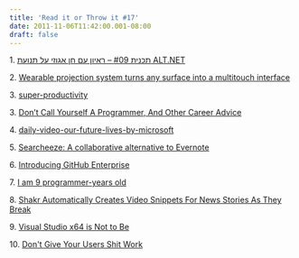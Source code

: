 ```yaml
---
title: 'Read it or Throw it #17'
date: 2011-11-06T11:42:00.001-08:00
draft: false
---
```


1. [תכנית #09 – ראיון עם חן אגוזי על תנועת ALT.NET](http://www.coderadio.co.il/?p=95)  

2. [Wearable projection system turns any surface into a multitouch interface](http://www.kurzweilai.net/wearable-projection-system-turns-any-surface-into-a-multitouch-interface)

3. [super-productivity](http://effectivesoftwaredesign.com/2011/11/01/super-productivity/)

3. [Don’t Call Yourself A Programmer, And Other Career Advice](http://www.kalzumeus.com/2011/10/28/dont-call-yourself-a-programmer/)

4. [daily-video-our-future-lives-by-microsoft](http://www.newsgeek.co.il/daily-video-our-future-lives-by-microsoft-2011/)

5. [Searcheeze: A collaborative alternative to Evernote](http://thenextweb.com/apps/2011/10/29/searcheeze-a-collaborative-alternative-to-evernote/)

6. [Introducing GitHub Enterprise](https://github.com/blog/978-introducing-github-enterprise)

7. [I am 9 programmer-years old](http://collectiveidea.com/blog/archives/2011/11/02/i-am-9-programmer-years-old/)

8. [Shakr Automatically Creates Video Snippets For News Stories As They Break](http://techcrunch.com/2011/10/31/shakr-automatically-creates-video-snippets-for-news-stories-as-they-break-2/)

9. [Visual Studio x64 is Not to Be](http://blogs.microsoft.co.il/blogs/dorony/archive/2011/11/03/visual-studio-x64-is-not-to-be.asp)

10. [Don't Give Your Users Shit Work](http://zachholman.com/posts/shit-work/)